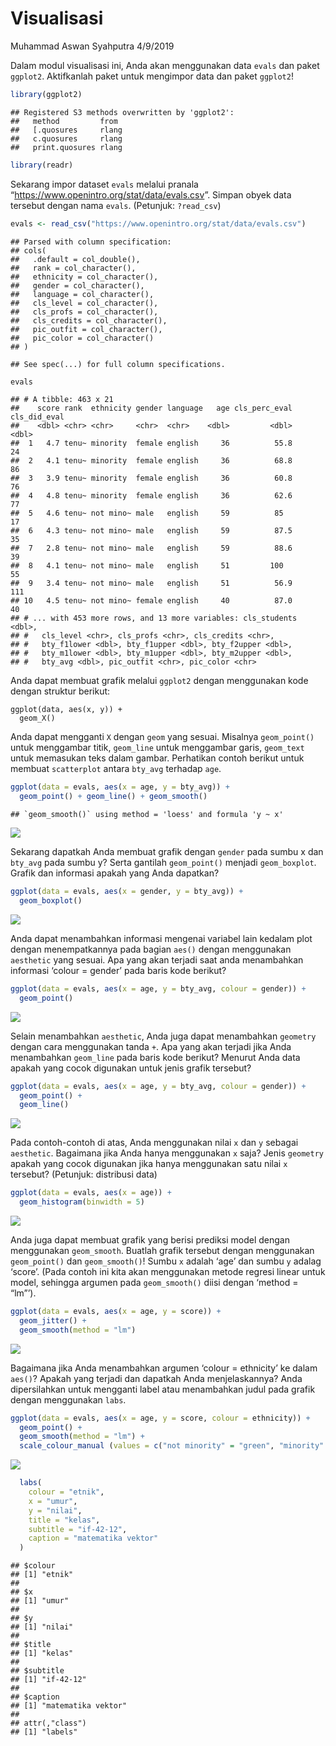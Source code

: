 Visualisasi
================
Muhammad Aswan Syahputra
4/9/2019

Dalam modul visualisasi ini, Anda akan menggunakan data `evals` dan
paket `ggplot2`. Aktifkanlah paket untuk mengimpor data dan paket
`ggplot2`\!

``` r
library(ggplot2)
```

    ## Registered S3 methods overwritten by 'ggplot2':
    ##   method         from 
    ##   [.quosures     rlang
    ##   c.quosures     rlang
    ##   print.quosures rlang

``` r
library(readr)
```

Sekarang impor dataset `evals` melalui pranala
“<https://www.openintro.org/stat/data/evals.csv>”. Simpan obyek data
tersebut dengan nama `evals`. (Petunjuk: `?read_csv`)

``` r
evals <- read_csv("https://www.openintro.org/stat/data/evals.csv")
```

    ## Parsed with column specification:
    ## cols(
    ##   .default = col_double(),
    ##   rank = col_character(),
    ##   ethnicity = col_character(),
    ##   gender = col_character(),
    ##   language = col_character(),
    ##   cls_level = col_character(),
    ##   cls_profs = col_character(),
    ##   cls_credits = col_character(),
    ##   pic_outfit = col_character(),
    ##   pic_color = col_character()
    ## )

    ## See spec(...) for full column specifications.

``` r
evals
```

    ## # A tibble: 463 x 21
    ##    score rank  ethnicity gender language   age cls_perc_eval cls_did_eval
    ##    <dbl> <chr> <chr>     <chr>  <chr>    <dbl>         <dbl>        <dbl>
    ##  1   4.7 tenu~ minority  female english     36          55.8           24
    ##  2   4.1 tenu~ minority  female english     36          68.8           86
    ##  3   3.9 tenu~ minority  female english     36          60.8           76
    ##  4   4.8 tenu~ minority  female english     36          62.6           77
    ##  5   4.6 tenu~ not mino~ male   english     59          85             17
    ##  6   4.3 tenu~ not mino~ male   english     59          87.5           35
    ##  7   2.8 tenu~ not mino~ male   english     59          88.6           39
    ##  8   4.1 tenu~ not mino~ male   english     51         100             55
    ##  9   3.4 tenu~ not mino~ male   english     51          56.9          111
    ## 10   4.5 tenu~ not mino~ female english     40          87.0           40
    ## # ... with 453 more rows, and 13 more variables: cls_students <dbl>,
    ## #   cls_level <chr>, cls_profs <chr>, cls_credits <chr>,
    ## #   bty_f1lower <dbl>, bty_f1upper <dbl>, bty_f2upper <dbl>,
    ## #   bty_m1lower <dbl>, bty_m1upper <dbl>, bty_m2upper <dbl>,
    ## #   bty_avg <dbl>, pic_outfit <chr>, pic_color <chr>

Anda dapat membuat grafik melalui `ggplot2` dengan menggunakan kode
dengan struktur berikut:

    ggplot(data, aes(x, y)) +
      geom_X()

Anda dapat mengganti `X` dengan `geom` yang sesuai. Misalnya
`geom_point()` untuk menggambar titik, `geom_line` untuk menggambar
garis, `geom_text` untuk memasukan teks dalam gambar. Perhatikan contoh
berikut untuk membuat `scatterplot` antara `bty_avg` terhadap `age`.

``` r
ggplot(data = evals, aes(x = age, y = bty_avg)) +
  geom_point() + geom_line() + geom_smooth()
```

    ## `geom_smooth()` using method = 'loess' and formula 'y ~ x'

![](004_visualisasi_files/figure-gfm/unnamed-chunk-3-1.png)<!-- -->

Sekarang dapatkah Anda membuat grafik dengan `gender` pada sumbu x dan
`bty_avg` pada sumbu y? Serta gantilah `geom_point()` menjadi
`geom_boxplot`. Grafik dan informasi apakah yang Anda dapatkan?

``` r
ggplot(data = evals, aes(x = gender, y = bty_avg)) +
  geom_boxplot()
```

![](004_visualisasi_files/figure-gfm/unnamed-chunk-4-1.png)<!-- -->

Anda dapat menambahkan informasi mengenai variabel lain kedalam plot
dengan menempatkannya pada bagian `aes()` dengan menggunakan `aesthetic`
yang sesuai. Apa yang akan terjadi saat anda menambahkan informasi
‘colour = gender’ pada baris kode berikut?

``` r
ggplot(data = evals, aes(x = age, y = bty_avg, colour = gender)) +
  geom_point()
```

![](004_visualisasi_files/figure-gfm/unnamed-chunk-5-1.png)<!-- -->

Selain menambahkan `aesthetic`, Anda juga dapat menambahkan `geometry`
dengan cara menggunakan tanda `+`. Apa yang akan terjadi jika Anda
menambahkan `geom_line` pada baris kode berikut? Menurut Anda data
apakah yang cocok digunakan untuk jenis grafik tersebut?

``` r
ggplot(data = evals, aes(x = age, y = bty_avg, colour = gender)) +
  geom_point() +
  geom_line()
```

![](004_visualisasi_files/figure-gfm/unnamed-chunk-6-1.png)<!-- -->

Pada contoh-contoh di atas, Anda menggunakan nilai `x` dan `y` sebagai
`aesthetic`. Bagaimana jika Anda hanya menggunakan `x` saja? Jenis
`geometry` apakah yang cocok digunakan jika hanya menggunakan satu nilai
`x` tersebut? (Petunjuk: distribusi data)

``` r
ggplot(data = evals, aes(x = age)) +
  geom_histogram(binwidth = 5)
```

![](004_visualisasi_files/figure-gfm/unnamed-chunk-7-1.png)<!-- -->

Anda juga dapat membuat grafik yang berisi prediksi model dengan
menggunakan `geom_smooth`. Buatlah grafik tersebut dengan menggunakan
`geom_point()` dan `geom_smooth()`\! Sumbu `x` adalah ‘age’ dan sumbu
`y` adalag ‘score’. (Pada contoh ini kita akan menggunakan metode
regresi linear untuk model, sehingga argumen pada `geom_smooth()` diisi
dengan ‘method = “lm”’).

``` r
ggplot(data = evals, aes(x = age, y = score)) +
  geom_jitter() +
  geom_smooth(method = "lm")
```

![](004_visualisasi_files/figure-gfm/unnamed-chunk-8-1.png)<!-- -->

Bagaimana jika Anda menambahkan argumen ‘colour = ethnicity’ ke dalam
`aes()`? Apakah yang terjadi dan dapatkah Anda menjelaskannya? Anda
dipersilahkan untuk mengganti label atau menambahkan judul pada grafik
dengan menggunakan `labs`.

``` r
ggplot(data = evals, aes(x = age, y = score, colour = ethnicity)) +
  geom_point() +
  geom_smooth(method = "lm") +
  scale_colour_manual (values = c("not minority" = "green", "minority" = "purple"))
```

![](004_visualisasi_files/figure-gfm/unnamed-chunk-9-1.png)<!-- -->

``` r
  labs(
    colour = "etnik",
    x = "umur",
    y = "nilai",
    title = "kelas",
    subtitle = "if-42-12",
    caption = "matematika vektor"
  )
```

    ## $colour
    ## [1] "etnik"
    ## 
    ## $x
    ## [1] "umur"
    ## 
    ## $y
    ## [1] "nilai"
    ## 
    ## $title
    ## [1] "kelas"
    ## 
    ## $subtitle
    ## [1] "if-42-12"
    ## 
    ## $caption
    ## [1] "matematika vektor"
    ## 
    ## attr(,"class")
    ## [1] "labels"
